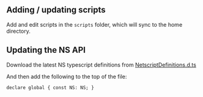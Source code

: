 ## Adding / updating scripts
Add and edit scripts in the `scripts` folder, which will sync to the home
directory.

## Updating the NS API
Download the latest NS typescript definitions from
[NetscriptDefinitions.d.ts](https://github.com/bitburner-official/bitburner-src/blob/dev/src/ScriptEditor/NetscriptDefinitions.d.ts)

And then add the following to the top of the file:

```
declare global { const NS: NS; }
```
